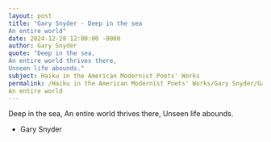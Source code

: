 ```yaml
---
layout: post
title: "Gary Snyder - Deep in the sea
An entire world"
date: 2024-12-28 12:00:00 -0000
author: Gary Snyder
quote: "Deep in the sea,
An entire world thrives there,
Unseen life abounds."
subject: Haiku in the American Modernist Poets' Works
permalink: /Haiku in the American Modernist Poets' Works/Gary Snyder/Gary Snyder - Deep in the sea
An entire world
---
```


Deep in the sea,
An entire world thrives there,
Unseen life abounds.

- Gary Snyder

